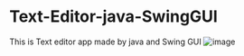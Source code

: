 # Text-Editor-java-SwingGUI
This is Text editor app made by java and Swing GUI
![image](https://user-images.githubusercontent.com/73657111/207318540-78ee51ec-8674-4492-a2ec-97f8605ded6d.png)
